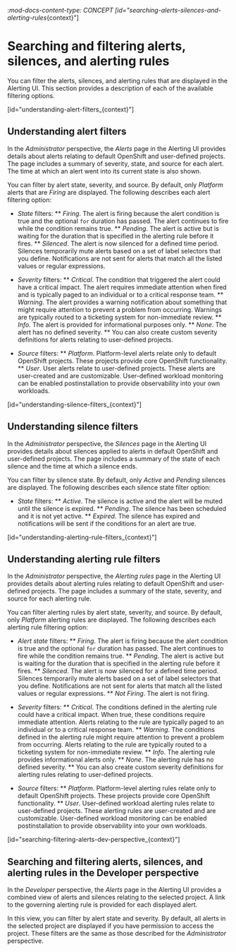 :_mod-docs-content-type: CONCEPT
[id="searching-alerts-silences-and-alerting-rules_{context}"]
# Searching and filtering alerts, silences, and alerting rules

You can filter the alerts, silences, and alerting rules that are displayed in the Alerting UI. This section provides a description of each of the available filtering options.

[id="understanding-alert-filters_{context}"]
## Understanding alert filters

In the *Administrator* perspective, the *Alerts* page in the Alerting UI provides details about alerts relating to default OpenShift and user-defined projects. The page includes a summary of severity, state, and source for each alert. The time at which an alert went into its current state is also shown.

You can filter by alert state, severity, and source. By default, only *Platform* alerts that are *Firing* are displayed. The following describes each alert filtering option:

* *State* filters:
** *Firing*. The alert is firing because the alert condition is true and the optional `for` duration has passed. The alert continues to fire while the condition remains true.
** *Pending*. The alert is active but is waiting for the duration that is specified in the alerting rule before it fires.
** *Silenced*. The alert is now silenced for a defined time period. Silences temporarily mute alerts based on a set of label selectors that you define. Notifications are not sent for alerts that match all the listed values or regular expressions.

* *Severity* filters:
** *Critical*. The condition that triggered the alert could have a critical impact. The alert requires immediate attention when fired and is typically paged to an individual or to a critical response team.
** *Warning*. The alert provides a warning notification about something that might require attention to prevent a problem from occurring. Warnings are typically routed to a ticketing system for non-immediate review.
** *Info*. The alert is provided for informational purposes only.
** *None*. The alert has no defined severity.
** You can also create custom severity definitions for alerts relating to user-defined projects.

* *Source* filters:
** *Platform*. Platform-level alerts relate only to default OpenShift projects. These projects provide core OpenShift functionality.
** *User*. User alerts relate to user-defined projects. These alerts are user-created and are customizable. User-defined workload monitoring can be enabled postinstallation to provide observability into your own workloads.

[id="understanding-silence-filters_{context}"]
## Understanding silence filters

In the *Administrator* perspective, the *Silences* page in the Alerting UI provides details about silences applied to alerts in default OpenShift and user-defined projects. The page includes a summary of the state of each silence and the time at which a silence ends.

You can filter by silence state. By default, only *Active* and *Pending* silences are displayed. The following describes each silence state filter option:

* *State* filters:
** *Active*. The silence is active and the alert will be muted until the silence is expired.
** *Pending*. The silence has been scheduled and it is not yet active.
** *Expired*. The silence has expired and notifications will be sent if the conditions for an alert are true.

[id="understanding-alerting-rule-filters_{context}"]
## Understanding alerting rule filters

In the *Administrator* perspective, the *Alerting rules* page in the Alerting UI provides details about alerting rules relating to default OpenShift and user-defined projects. The page includes a summary of the state, severity, and source for each alerting rule.

You can filter alerting rules by alert state, severity, and source. By default, only *Platform* alerting rules are displayed. The following describes each alerting rule filtering option:

* *Alert state* filters:
** *Firing*. The alert is firing because the alert condition is true and the optional `for` duration has passed. The alert continues to fire while the condition remains true.
** *Pending*. The alert is active but is waiting for the duration that is specified in the alerting rule before it fires.
** *Silenced*. The alert is now silenced for a defined time period. Silences temporarily mute alerts based on a set of label selectors that you define. Notifications are not sent for alerts that match all the listed values or regular expressions.
** *Not Firing*. The alert is not firing.

* *Severity* filters:
** *Critical*. The conditions defined in the alerting rule could have a critical impact. When true, these conditions require immediate attention. Alerts relating to the rule are typically paged to an individual or to a critical response team.
** *Warning*. The conditions defined in the alerting rule might require attention to prevent a problem from occurring. Alerts relating to the rule are typically routed to a ticketing system for non-immediate review.
** *Info*. The alerting rule provides informational alerts only.
** *None*. The alerting rule has no defined severity.
** You can also create custom severity definitions for alerting rules relating to user-defined projects.

* *Source* filters:
** *Platform*. Platform-level alerting rules relate only to default OpenShift projects. These projects provide core OpenShift functionality.
** *User*. User-defined workload alerting rules relate to user-defined projects. These alerting rules are user-created and are customizable. User-defined workload monitoring can be enabled postinstallation to provide observability into your own workloads.

[id="searching-filtering-alerts-dev-perspective_{context}"]
## Searching and filtering alerts, silences, and alerting rules in the Developer perspective

In the *Developer* perspective, the *Alerts* page in the Alerting UI provides a combined view of alerts and silences relating to the selected project. A link to the governing alerting rule is provided for each displayed alert.

In this view, you can filter by alert state and severity. By default, all alerts in the selected project are displayed if you have permission to access the project. These filters are the same as those described for the *Administrator* perspective.
